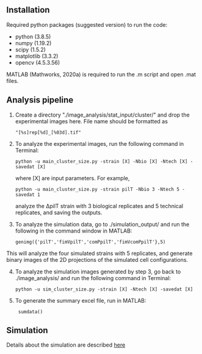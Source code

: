 ## Installation
Required python packages (suggested version) to run the code:
- python     (3.8.5)
- numpy      (1.19.2)
- scipy      (1.5.2)
- matplotlib (3.3.2)
- opencv     (4.5.3.56)

MATLAB (Mathworks, 2020a) is required to run the .m script and 
open .mat files.


## Analysis pipeline

1. Create a directory "./image_analysis/stat_input/cluster/"
	 and drop the experimental images here. File name should 
	 be formatted as 
   
       "[%s]rep[%d]_[%03d].tif"


2. To analyze the experimental images, run the following 
	 command in Terminal:
	   
	   python -u main_cluster_size.py -strain [X] -Nbio [X] -Ntech [X] -savedat [X]
	
	 where [X] are input parameters. For example,

	   python -u main_cluster_size.py -strain pilT -Nbio 3 -Ntech 5 -savedat 1

	 analyze the ΔpilT strain with 3 biological replicates
	 and 5 technical replicates, and saving the outputs.


3. To analyze the simulation data, go to ./simulation_output/
	 and run the following in the command window in MATLAB:

	   genimg({'pilT','fimVpilT','comPpilT','fimVcomPpilT'},5)

  This will analyze the four simulated strains with 5 replicates,
  and generate binary images of the 2D projections of the simulated cell configurations.
  
4. To analyze the simulation images generated by step 3, go back to 
	  ./image_analysis/ and run the following command in Terminal:

	   python -u sim_cluster_size.py -strain [X] -Ntech [X] -savedat [X]

5. To generate the summary excel file, run in MATLAB:

		sumdata()


## Simulation

Details about the simulation are described [here](https://github.com/f-chenyi/pilus-localization/blob/main/simulation_code/README.md)
